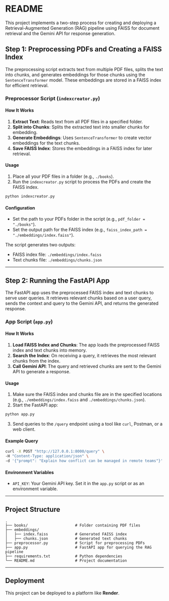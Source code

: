 # README

This project implements a two-step process for creating and deploying a Retrieval-Augmented Generation (RAG) pipeline using FAISS for document retrieval and the Gemini API for response generation.

## Step 1: Preprocessing PDFs and Creating a FAISS Index
The preprocessing script extracts text from multiple PDF files, splits the text into chunks, and generates embeddings for those chunks using the `SentenceTransformer` model. These embeddings are stored in a FAISS index for efficient retrieval.

### Preprocessor Script (`indexcreator.py`)

#### **How It Works**
1. **Extract Text**: Reads text from all PDF files in a specified folder.
2. **Split into Chunks**: Splits the extracted text into smaller chunks for embedding.
3. **Generate Embeddings**: Uses `SentenceTransformer` to create vector embeddings for the text chunks.
4. **Save FAISS Index**: Stores the embeddings in a FAISS index for later retrieval.

#### **Usage**
1. Place all your PDF files in a folder (e.g., `./books`).
2. Run the `indexcreator.py` script to process the PDFs and create the FAISS index.

```bash
python indexcreator.py
```

#### **Configuration**
- Set the path to your PDFs folder in the script (e.g., `pdf_folder = "./books"`).
- Set the output path for the FAISS index (e.g., `faiss_index_path = "./embeddings/index.faiss"`).

The script generates two outputs:
- FAISS index file: `./embeddings/index.faiss`
- Text chunks file: `./embeddings/chunks.json`

---

## Step 2: Running the FastAPI App
The FastAPI app uses the preprocessed FAISS index and text chunks to serve user queries. It retrieves relevant chunks based on a user query, sends the context and query to the Gemini API, and returns the generated response.

### App Script (`app.py`)

#### **How It Works**
1. **Load FAISS Index and Chunks**: The app loads the preprocessed FAISS index and text chunks into memory.
2. **Search the Index**: On receiving a query, it retrieves the most relevant chunks from the index.
3. **Call Gemini API**: The query and retrieved chunks are sent to the Gemini API to generate a response.

#### **Usage**
1. Make sure the FAISS index and chunks file are in the specified locations (e.g., `./embeddings/index.faiss` and `./embeddings/chunks.json`).
2. Start the FastAPI app:

```bash
python app.py
```

3. Send queries to the `/query` endpoint using a tool like `curl`, Postman, or a web client.

#### **Example Query**
```bash
curl -X POST "http://127.0.0.1:8000/query" \
-H "Content-Type: application/json" \
-d '{"prompt": "Explain how conflict can be managed in remote teams"}'
```

#### **Environment Variables**
- `API_KEY`: Your Gemini API key. Set it in the `app.py` script or as an environment variable.

---

## Project Structure
```
.
├── books/                     # Folder containing PDF files
├── embeddings/
│   ├── index.faiss            # Generated FAISS index
│   ├── chunks.json            # Generated text chunks
├── preprocessor.py            # Script for preprocessing PDFs
├── app.py                     # FastAPI app for querying the RAG pipeline
├── requirements.txt           # Python dependencies
└── README.md                  # Project documentation
```

---

## Deployment
This project can be deployed to a platform like **Render**. 